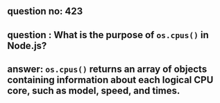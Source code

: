 
      
## question no: 423

## question : What is the purpose of `os.cpus()` in Node.js?

## answer: `os.cpus()` returns an array of objects containing information about each logical CPU core, such as model, speed, and times.
      